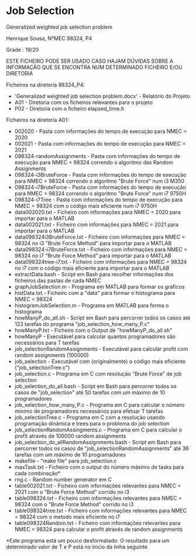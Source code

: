 # Job Selection
Generalized weighted job selection problem

Henrique Sousa, NºMEC 98324, P4

Grade : 19/20

ESTE FICHEIRO PODE SER USADO CASO HAJAM DÚVIDAS SOBRE A INFORMAÇÃO QUE SE ENCONTRA NUM DETERMINADO FICHEIRO E/OU DIRETORIA

Ficheiros na diretoria 98324_P4:

- 'Generalized weighted job selection problem.docx' - Relatório do Projeto
- A01 - Diretoria com os ficheiros relevantes para o projeto
- P02 - Diretoria com o ficheiro elapsed_time.h

Ficheiros na diretoria A01:

- 002020 - Pasta com informações do tempo de execução para NMEC = 2020
- 002021 - Pasta com informações do tempo de execução para NMEC = 2021   
- 098324-randomAssignments - Pasta com informações do tempo de execução para NMEC = 98324 correndo o algoritmo das Random Assignments                                           
- 098324-i3BruteForce - Pasta com informações do tempo de execução para NMEC = 98324 correndo o algoritmo "Brute Force" num i3 M350  
- 098324-i7BruteForce - Pasta com informações do tempo de execução para NMEC = 98324 correndo o algoritmo "Brute Force" num i7 9750H                                          
- 098324-i7Tree - Pasta com informações do tempo de execução para NMEC = 98324 com o código mais eficiente num i7 9750H
- data002020.txt - Ficheiro com informações para NMEC = 2020 para importar para o MATLAB        
- data002021.txt - Ficheiro com informações para NMEC = 2021 para importar para o MATLAB
- data098324i3BruteForce.txt - Ficheiro com informações para NMEC = 98324 no i3 "Brute Force Method" para importar para o MATLAB 
- data098324-i7BruteForce.txt - Ficheiro com informações para NMEC = 98324 no i7 "Brute Force Method" para importar para o MATLAB                               
- data098324tree-i7.txt - Ficheiro com informações para NMEC = 98324 no i7 com o código mais eficiente para importar para o MATLAB                              
- extractData.bash - Script em Bash para recolher informações dos ficheiros das pastas de cada NMEC                                   
- graphJobSelection.m - Programa em MATLAB para formar os gráficos
- histData.txt - Ficheiro com a "data" para formar o histograma para NMEC = 98324                                      
- histogramJobSelection.m - Programa em MATLAB para forma o histograma
- howManyP_do_all.sh - Script em Bash para percorrer todos os casos até 123 tarefas do programa "job_selection_how_many_P.c"
- howManyP.txt - Ficheiro com o Output de "howManyP_do_all.sh"
- howManyP - Executável para calcular quantos programadores são necessários para T tarefas
- job_selectionRandomAssignments - Executável para calcular profit com random assignments (100000)
- job_selection - Executável com (originalmente) o código mais eficiente ("job_selectionTree.c")
- job_selection.c - Programa em C com resolução "Brute Force" de job selection
- job_selection_do_all.bash - Script em Bash para percorrer todos os casos de "job_selection" até 50 tarefas com um máximo de 10 programadores
- job_selection_how_many_P.c - Programa em C para calcular o número mínimo de programadores necessários para efetuar T tarefas
- job_selectionTree.c - Programa em C com a resolução usando programação dinâmica e trees para o problema do job selection
- job_selectionRandomAssingments.c - Programa em C para calcular o profit através de 100000 random assignments
- job_selection_do_allRandomAssignments.bash - Script em Bash para percorrer todos os casos de "job_selectionRandomAssignments" até 36 tarefas com um máximo de 10 programadores
- makefile - "make file" para job_selection.c
- maxTask.txt - Ficheiro com o output do número máximo de tasks para cada combinação*
- rng.c - Random number generator em C
- table002021.txt - Ficheiro com informações relevantes para NMEC = 2021 com o "Brute Force Method" corrido no i3
- table098324.txt - Ficheiro com informações relevantes para NMEC = 98324 com o "Brute Force Method" corrido no i3
- table098324tree.txt - Ficheiro com informações relevantes para NMEC = 98324 com o metodo mais eficiente no i7
- table098324Random.txt - Ficheiro com informações relevantes para NMEC = 98324 para calcular o profit através de random assignments
 
 *Este programa está um pouco desformatado. O resultado para um determinado valor de T e P está no inicio da linha seguinte
